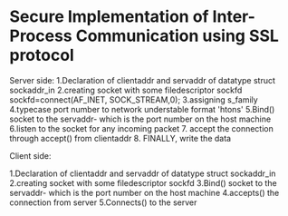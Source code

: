 # Secure Implementation of Inter-Process Communication using SSL protocol
Server side:
1.Declaration of clientaddr and servaddr of datatype struct sockaddr_in 
2.creating socket with some filedescriptor sockfd
sockfd=connect(AF_INET, SOCK_STREAM,0);
3.assigning s_family
4.typecase port number to network understable format 'htons'
5.Bind() socket to the servaddr- which is the port number on the host machine
6.listen to the socket for any incoming packet
7. accept the connection through accept() from clientaddr
8. FINALLY, write the data 

Client side:

1.Declaration of clientaddr and servaddr of datatype struct sockaddr_in 
2.creating socket with some filedescriptor sockfd
3.Bind() socket to the servaddr- which is the port number on the host machine
4.accepts() the connection from server
5.Connects() to the server
